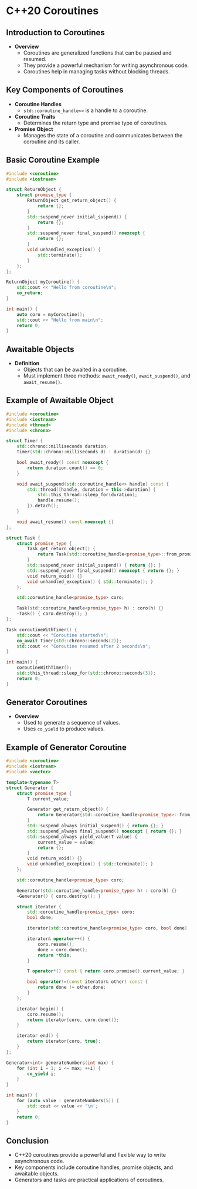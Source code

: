 # C++20 Coroutines

## Introduction to Coroutines
- **Overview**
  - Coroutines are generalized functions that can be paused and resumed.
  - They provide a powerful mechanism for writing asynchronous code.
  - Coroutines help in managing tasks without blocking threads.

## Key Components of Coroutines
- **Coroutine Handles**
  - `std::coroutine_handle<>` is a handle to a coroutine.
- **Coroutine Traits**
  - Determines the return type and promise type of coroutines.
- **Promise Object**
  - Manages the state of a coroutine and communicates between the coroutine and its caller.

## Basic Coroutine Example
```cpp
#include <coroutine>
#include <iostream>

struct ReturnObject {
    struct promise_type {
        ReturnObject get_return_object() { 
            return {}; 
        }
        std::suspend_never initial_suspend() { 
            return {}; 
        }
        std::suspend_never final_suspend() noexcept { 
            return {}; 
        }
        void unhandled_exception() { 
            std::terminate(); 
        }
    };
};

ReturnObject myCoroutine() {
    std::cout << "Hello from coroutine\n";
    co_return;
}

int main() {
    auto coro = myCoroutine();
    std::cout << "Hello from main\n";
    return 0;
}
```

## Awaitable Objects
- **Definition**
  - Objects that can be awaited in a coroutine.
  - Must implement three methods: `await_ready()`, `await_suspend()`, and `await_resume()`.

## Example of Awaitable Object
```cpp
#include <coroutine>
#include <iostream>
#include <thread>
#include <chrono>

struct Timer {
    std::chrono::milliseconds duration;
    Timer(std::chrono::milliseconds d) : duration(d) {}

    bool await_ready() const noexcept {
        return duration.count() == 0;
    }

    void await_suspend(std::coroutine_handle<> handle) const {
        std::thread([handle, duration = this->duration] {
            std::this_thread::sleep_for(duration);
            handle.resume();
        }).detach();
    }

    void await_resume() const noexcept {}
};

struct Task {
    struct promise_type {
        Task get_return_object() {
            return Task(std::coroutine_handle<promise_type>::from_promise(*this));
        }
        std::suspend_never initial_suspend() { return {}; }
        std::suspend_never final_suspend() noexcept { return {}; }
        void return_void() {}
        void unhandled_exception() { std::terminate(); }
    };

    std::coroutine_handle<promise_type> coro;

    Task(std::coroutine_handle<promise_type> h) : coro(h) {}
    ~Task() { coro.destroy(); }
};

Task coroutineWithTimer() {
    std::cout << "Coroutine started\n";
    co_await Timer{std::chrono::seconds(2)};
    std::cout << "Coroutine resumed after 2 seconds\n";
}

int main() {
    coroutineWithTimer();
    std::this_thread::sleep_for(std::chrono::seconds(3));
    return 0;
}
```

## Generator Coroutines
- **Overview**
  - Used to generate a sequence of values.
  - Uses `co_yield` to produce values.

## Example of Generator Coroutine
```cpp
#include <coroutine>
#include <iostream>
#include <vector>

template<typename T>
struct Generator {
    struct promise_type {
        T current_value;

        Generator get_return_object() {
            return Generator{std::coroutine_handle<promise_type>::from_promise(*this)};
        }
        std::suspend_always initial_suspend() { return {}; }
        std::suspend_always final_suspend() noexcept { return {}; }
        std::suspend_always yield_value(T value) {
            current_value = value;
            return {};
        }
        void return_void() {}
        void unhandled_exception() { std::terminate(); }
    };

    std::coroutine_handle<promise_type> coro;

    Generator(std::coroutine_handle<promise_type> h) : coro(h) {}
    ~Generator() { coro.destroy(); }

    struct iterator {
        std::coroutine_handle<promise_type> coro;
        bool done;

        iterator(std::coroutine_handle<promise_type> coro, bool done) : coro(coro), done(done) {}

        iterator& operator++() {
            coro.resume();
            done = coro.done();
            return *this;
        }

        T operator*() const { return coro.promise().current_value; }

        bool operator!=(const iterator& other) const {
            return done != other.done;
        }
    };

    iterator begin() {
        coro.resume();
        return iterator{coro, coro.done()};
    }

    iterator end() {
        return iterator{coro, true};
    }
};

Generator<int> generateNumbers(int max) {
    for (int i = 1; i <= max; ++i) {
        co_yield i;
    }
}

int main() {
    for (auto value : generateNumbers(5)) {
        std::cout << value << '\n';
    }
    return 0;
}
```

## Conclusion
- C++20 coroutines provide a powerful and flexible way to write asynchronous code.
- Key components include coroutine handles, promise objects, and awaitable objects.
- Generators and tasks are practical applications of coroutines.